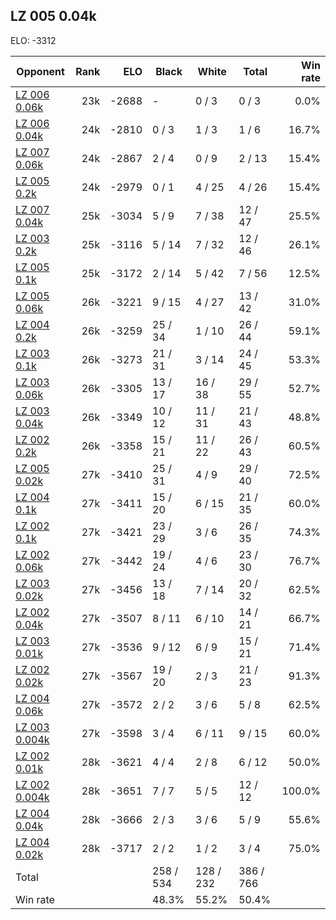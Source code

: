 ## LZ 005 0.04k ##

ELO: -3312

Opponent | Rank | ELO | Black | White | Total | Win rate
---------|-----:|----:|-------|-------|-------|-------:
[LZ 006 0.06k](LZ%20006%200.06k.md) | 23k | -2688 | - | 0 / 3 | 0 / 3 | 0.0%
[LZ 006 0.04k](LZ%20006%200.04k.md) | 24k | -2810 | 0 / 3 | 1 / 3 | 1 / 6 | 16.7%
[LZ 007 0.06k](LZ%20007%200.06k.md) | 24k | -2867 | 2 / 4 | 0 / 9 | 2 / 13 | 15.4%
[LZ 005 0.2k](LZ%20005%200.2k.md) | 24k | -2979 | 0 / 1 | 4 / 25 | 4 / 26 | 15.4%
[LZ 007 0.04k](LZ%20007%200.04k.md) | 25k | -3034 | 5 / 9 | 7 / 38 | 12 / 47 | 25.5%
[LZ 003 0.2k](LZ%20003%200.2k.md) | 25k | -3116 | 5 / 14 | 7 / 32 | 12 / 46 | 26.1%
[LZ 005 0.1k](LZ%20005%200.1k.md) | 25k | -3172 | 2 / 14 | 5 / 42 | 7 / 56 | 12.5%
[LZ 005 0.06k](LZ%20005%200.06k.md) | 26k | -3221 | 9 / 15 | 4 / 27 | 13 / 42 | 31.0%
[LZ 004 0.2k](LZ%20004%200.2k.md) | 26k | -3259 | 25 / 34 | 1 / 10 | 26 / 44 | 59.1%
[LZ 003 0.1k](LZ%20003%200.1k.md) | 26k | -3273 | 21 / 31 | 3 / 14 | 24 / 45 | 53.3%
[LZ 003 0.06k](LZ%20003%200.06k.md) | 26k | -3305 | 13 / 17 | 16 / 38 | 29 / 55 | 52.7%
[LZ 003 0.04k](LZ%20003%200.04k.md) | 26k | -3349 | 10 / 12 | 11 / 31 | 21 / 43 | 48.8%
[LZ 002 0.2k](LZ%20002%200.2k.md) | 26k | -3358 | 15 / 21 | 11 / 22 | 26 / 43 | 60.5%
[LZ 005 0.02k](LZ%20005%200.02k.md) | 27k | -3410 | 25 / 31 | 4 / 9 | 29 / 40 | 72.5%
[LZ 004 0.1k](LZ%20004%200.1k.md) | 27k | -3411 | 15 / 20 | 6 / 15 | 21 / 35 | 60.0%
[LZ 002 0.1k](LZ%20002%200.1k.md) | 27k | -3421 | 23 / 29 | 3 / 6 | 26 / 35 | 74.3%
[LZ 002 0.06k](LZ%20002%200.06k.md) | 27k | -3442 | 19 / 24 | 4 / 6 | 23 / 30 | 76.7%
[LZ 003 0.02k](LZ%20003%200.02k.md) | 27k | -3456 | 13 / 18 | 7 / 14 | 20 / 32 | 62.5%
[LZ 002 0.04k](LZ%20002%200.04k.md) | 27k | -3507 | 8 / 11 | 6 / 10 | 14 / 21 | 66.7%
[LZ 003 0.01k](LZ%20003%200.01k.md) | 27k | -3536 | 9 / 12 | 6 / 9 | 15 / 21 | 71.4%
[LZ 002 0.02k](LZ%20002%200.02k.md) | 27k | -3567 | 19 / 20 | 2 / 3 | 21 / 23 | 91.3%
[LZ 004 0.06k](LZ%20004%200.06k.md) | 27k | -3572 | 2 / 2 | 3 / 6 | 5 / 8 | 62.5%
[LZ 003 0.004k](LZ%20003%200.004k.md) | 27k | -3598 | 3 / 4 | 6 / 11 | 9 / 15 | 60.0%
[LZ 002 0.01k](LZ%20002%200.01k.md) | 28k | -3621 | 4 / 4 | 2 / 8 | 6 / 12 | 50.0%
[LZ 002 0.004k](LZ%20002%200.004k.md) | 28k | -3651 | 7 / 7 | 5 / 5 | 12 / 12 | 100.0%
[LZ 004 0.04k](LZ%20004%200.04k.md) | 28k | -3666 | 2 / 3 | 3 / 6 | 5 / 9 | 55.6%
[LZ 004 0.02k](LZ%20004%200.02k.md) | 28k | -3717 | 2 / 2 | 1 / 2 | 3 / 4 | 75.0%
Total | | | 258 / 534 | 128 / 232 | 386 / 766 | 
Win rate| | | 48.3% | 55.2% | 50.4% | 
